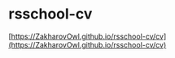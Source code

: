 # rsschool-cv

[https://ZakharovOwl.github.io/rsschool-cv/cv](https://ZakharovOwl.github.io/rsschool-cv/cv)